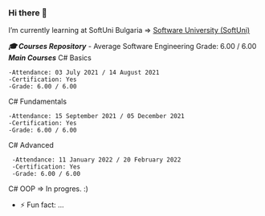 ### Hi there 👋

<!--
**nfsmitko/nfsmitko** is a ✨ _special_ ✨ repository because its `README.md` (this file) appears on your GitHub profile.
-->
I’m currently learning at SoftUni Bulgaria => [Software University (SoftUni)](https://softuni.bg/)

***🎓 Courses Repository***
      - Average Software Engineering Grade: 6.00 / 6.00
***Main Courses***
   C# Basics

    -Attendance: 03 July 2021 / 14 August 2021
    -Certification: Yes
    -Grade: 6.00 / 6.00

   C# Fundamentals

    -Attendance: 15 September 2021 / 05 December 2021
    -Certification: Yes
    -Grade: 6.00 / 6.00

   C# Advanced

     -Attendance: 11 January 2022 / 20 February 2022
     -Certification: Yes
     -Grade: 6.00 / 6.00
   
   C# OOP => In progres. :)

- ⚡ Fun fact: ...

